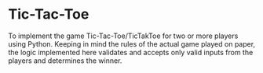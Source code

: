 # Tic-Tac-Toe
To implement the game Tic-Tac-Toe/TicTakToe for two or more players using Python.
Keeping in mind the rules of the actual game played on paper, the logic implemented here validates and accepts only valid inputs from the players and determines the winner.

